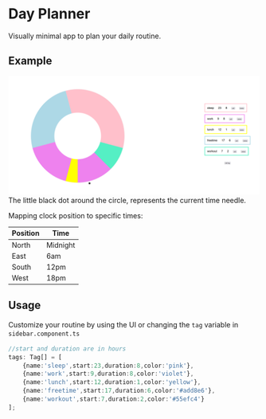 # Day Planner
Visually minimal app to plan your daily routine.

## Example
![Example](resources/img_1.png "Routine Circle")
The little black dot around the circle, represents the current time needle.

Mapping clock position to specific times:

| Position | Time     |
|----------|----------|
| North    | Midnight |
| East     | 6am      |
| South    | 12pm     |
| West     | 18pm     |

## Usage
Customize your routine by using the UI or changing the `tag` variable in `sidebar.component.ts`
```ts
//start and duration are in hours
tags: Tag[] = [
    {name:'sleep',start:23,duration:8,color:'pink'},
    {name:'work',start:9,duration:8,color:'violet'},
    {name:'lunch',start:12,duration:1,color:'yellow'},
    {name:'freetime',start:17,duration:6,color:'#add8e6'},
    {name:'workout',start:7,duration:2,color:'#55efc4'}
];
```
